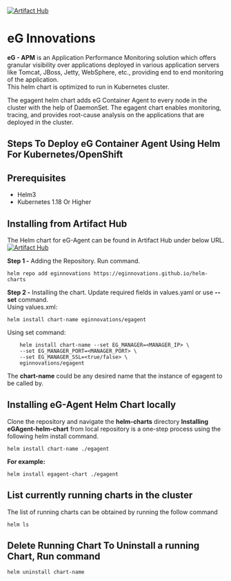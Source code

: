 

[![Artifact Hub](https://img.shields.io/endpoint?url=https://artifacthub.io/badge/repository/eginnovations)](https://artifacthub.io/packages/search?repo=eginnovations)  
# eG Innovations

**eG - APM** is an Application Performance Monitoring solution which offers granular visibility over applications deployed in various application servers like Tomcat, JBoss, Jetty, WebSphere, etc., providing end to end monitoring of the application.  
This helm chart is optimized to run in Kubernetes cluster.

The egagent helm chart adds eG Container Agent to every node in the cluster with the help of DaemonSet. The egagent chart enables monitoring, tracing, and provides root-cause analysis on the applications that are deployed in the cluster.

  

## Steps To Deploy eG Container Agent Using Helm For Kubernetes/OpenShift

## Prerequisites

-   Helm3
-   Kubernetes 1.18 Or Higher

## Installing from Artifact Hub

The Helm chart for eG-Agent can be found in Artifact Hub under below URL.
[![Artifact Hub](https://img.shields.io/endpoint?url=https://artifacthub.io/badge/repository/eginnovations)](https://artifacthub.io/packages/search?repo=eginnovations)  
  
**Step 1 -** Adding the Repository. Run command.  

    helm repo add eginnovations https://eginnovations.github.io/helm-charts  

  
**Step 2 -** Installing the chart. Update required fields in values.yaml or use **--set** command.  
    Using values.xml:
 
    helm install chart-name eginnovations/egagent 

   Using set command:
	   

        helm install chart-name --set EG_MANAGER=<MANAGER_IP> \
		--set EG_MANAGER_PORT=<MANAGER_PORT> \
		--set EG_MANAGER_SSL=<true/false> \
		eginnovations/egagent

The **chart-name** could be any desired name that the instance of egagent to be called by.

## Installing eG-Agent Helm Chart locally

Clone the repository and navigate the **helm-charts** directory **Installing eGAgent-helm-chart** from local repository is a one-step process using the following helm install command.

    helm install chart-name ./egagent  

**For example:**
	

    helm install egagent-chart ./egagent 

 

## List currently running charts in the cluster

The list of running charts can be obtained by running the follow command 

    helm ls

## Delete Running Chart To Uninstall a running Chart, Run command  
	
	helm uninstall chart-name
